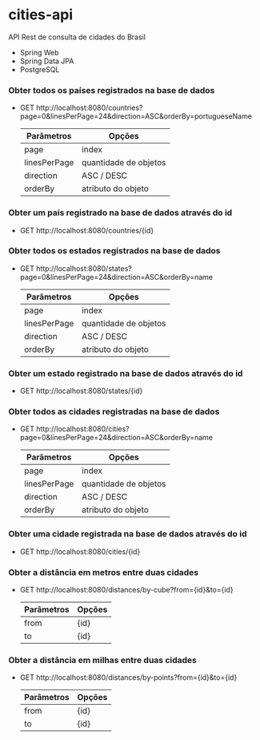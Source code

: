 # cities-api

API Rest de consulta de cidades do Brasil

 - Spring Web
 - Spring Data JPA
 - PostgreSQL

### Obter todos os países registrados na base de dados

 - GET http://localhost:8080/countries?page=0&linesPerPage=24&direction=ASC&orderBy=portugueseName

    Parâmetros     | Opções
    ---------------|---------------
    page           | index
    linesPerPage   | quantidade de objetos
    direction      | ASC / DESC
    orderBy        | atributo do objeto

### Obter um país registrado na base de dados através do id

 - GET http://localhost:8080/countries/{id}

### Obter todos os estados registrados na base de dados

 - GET http://localhost:8080/states?page=0&linesPerPage=24&direction=ASC&orderBy=name

    Parâmetros     | Opções
    ---------------|---------------
    page           | index
    linesPerPage   | quantidade de objetos
    direction      | ASC / DESC
    orderBy        | atributo do objeto

### Obter um estado registrado na base de dados através do id

 - GET http://localhost:8080/states/{id}

### Obter todos as cidades registradas na base de dados

 - GET http://localhost:8080/cities?page=0&linesPerPage=24&direction=ASC&orderBy=name

    Parâmetros     | Opções
    ---------------|---------------
    page           | index
    linesPerPage   | quantidade de objetos
    direction      | ASC / DESC
    orderBy        | atributo do objeto

### Obter uma cidade registrada na base de dados através do id

 - GET http://localhost:8080/cities/{id}

### Obter a distância em metros entre duas cidades

 - GET http://localhost:8080/distances/by-cube?from={id}&to={id}

    Parâmetros     | Opções
    ---------------|---------------
    from           | {id}
    to             | {id}

### Obter a distância em milhas entre duas cidades

 - GET http://localhost:8080/distances/by-points?from={id}&to={id}

    Parâmetros     | Opções
    ---------------|---------------
    from           | {id}
    to             | {id}
